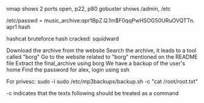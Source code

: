 nmap shows 2 ports open, p22, p80
gobuster shows /admin, /etc

/etc/passwd = music_archive:$apr1$BpZ.Q.1m$F0qqPwHSOG50URuOVQTTn.
apr1 hash

hashcat bruteforce hash cracked: squidward

Download the archive from the website
Search the archive, it leads to a tool called "borg"
Go to the website related to "borg" mentioned on the README file
Extract the final_archive using borg
We have a backup of the user's home
Find the password for alex, login using ssh

For privesc:
sudo -l
sudo /etc/mp3backups/backup.sh -c "cat /root/root.txt"

-c indicates that the texts following should be treated as a command
